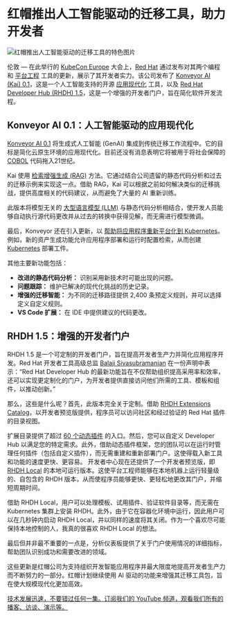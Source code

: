 # 红帽推出人工智能驱动的迁移工具，助力开发者

![红帽推出人工智能驱动的迁移工具的特色图片](https://cdn.thenewstack.io/media/2025/04/8b189415-getty-images-rofhvbj8qrc-unsplash-1-1024x678.jpg)

伦敦 — 在此举行的 [KubeCon Europe](https://events.linuxfoundation.org/kubecon-cloudnativecon-europe/) 大会上，[Red Hat](https://www.openshift.com/try?utm_content=inline+mention) 通过发布对其两个编程和 [平台工程](https://thenewstack.io/platform-engineering/) 工具的更新，展示了其开发者实力。该公司发布了 [Konveyor AI (Kai) 0.1](https://www.redhat.com/es/blog/new-updates-konveyor-ai-use-ai-driven-application-modernization-without-fine-tuning-model)，这是一个人工智能支持的开源 [应用现代化](https://thenewstack.io/application-delivery-controllers-a-key-to-app-modernization/) 工具，以及 [Red Hat Developer Hub (RHDH) 1.5](https://docs.redhat.com/en/documentation/red_hat_developer_hub/1.5/pdf/about_red_hat_developer_hub/Red_Hat_Developer_Hub-1.5-About_Red_Hat_Developer_Hub-en-US.pdf)，这是一个增强的开发者门户，旨在简化软件开发流程。

## Konveyor AI 0.1：人工智能驱动的应用现代化

[Konveyor AI 0.1](https://www.cncf.io/blog/2024/11/22/konveyor-ai-supporting-application-modernization/) 将生成式人工智能 (GenAI) 集成到传统迁移工作流程中。它的目标是简化云原生环境的应用现代化。目前还没有消息表明它将被用于将社会保障的 [COBOL](https://thenewstack.io/going-from-cobol-to-cloud-native/) 代码拖入21世纪。

Kai 使用 [检索增强生成 (RAG)](https://thenewstack.io/retrieval-augmented-generation-for-llms/) 方法。它通过结合公司遗留的静态代码分析和过去的迁移示例来实现这一点。借助 RAG，Kai 可以根据之前如何解决类似的迁移挑战，提供高度相关的代码建议，从而避免了大量的 AI 重新训练。

此版本将模型无关的 [大型语言模型 (LLM)](https://thenewstack.io/what-is-a-large-language-model/) 与静态代码分析相结合，使开发人员能够自动执行源代码更改并从过去的转换中获得见解，而无需进行模型微调。

最后，Konveyor 还在引入更新，以 [帮助将应用程序重新平台化到 Kubernetes](https://konveyor.io/components/konveyor-cli/)。例如，新的资产生成功能允许应用程序部署和运行时配置检索，从而创建 [Kubernetes](https://thenewstack.io/kubernetes/) 部署工件。

其他主要新功能包括：

*   **改进的静态代码分析：** 识别采用新技术时可能出现的问题。
*   **问题跟踪：** 维护已解决的现代化挑战的历史记录。
*   **增强的迁移智能：** 为不同的迁移路径提供 2,400 条预定义规则，并可以选择定义自定义规则。
*   **VS Code 扩展：** 在 IDE 中提供建议的代码更改。

## RHDH 1.5：增强的开发者门户

RHDH 1.5 是一个可定制的开发者门户，旨在提高开发者生产力并简化应用程序开发。Red Hat 开发者工具高级总监 [Balaji Sivasubramanian](https://www.linkedin.com/in/balajisiva/) 在一份声明中表示：“Red Hat Developer Hub 的最新功能旨在不仅帮助组织提高采用率和效率，还可以实现更定制化的门户，为开发者提供直接访问他们所需的工具、模板和组件，以推动创新。”

那么，这些是什么呢？首先，此版本完全关于定制。借助 [RHDH Extensions Catalog](https://docs.redhat.com/en/documentation/red_hat_developer_hub/1.5/html/installing_and_viewing_plugins_in_red_hat_developer_hub/rhdh-extensions-plugins_assembly-install-third-party-plugins-rhdh)，以开发者预览版提供，程序员可以访问社区和经过验证的 Red Hat 插件的目录视图。

扩展目录提供了超过 [60 个动态插件](https://docs.redhat.com/en/documentation/red_hat_developer_hub/1.5/html/dynamic_plugins_reference/con-preinstalled-dynamic-plugins#con-preinstalled-dynamic-plugins%7Chttps://docs.redhat.com/en/documentation/red_hat_developer_hub/1.5/html/dynamic_plugins_reference/con-preinstalled-dynamic-plugins#con-preinstalled-dynamic-plugins) 的入口。然后，您可以自定义 Developer Hub 以满足您的特定需求。此外，借助动态插件框架，您的团队可以在运行时管理任何插件（包括自定义插件），而无需重建和重新部署门户。这使得载入新工具和功能的速度更快、更容易。
开发者中心现在还提供了一个开发者预览版，即 [RHDH Local](https://github.com/redhat-developer/rhdh-local) 的本地可运行版本。这使平台工程师能够在本地机器上运行轻量级的、自包含的 RHDH 版本，从而使程序员能够更快、更轻松地更改其门户，并缩短周期时间。

借助 RHDH Local，用户可以处理模板、试用插件、验证软件目录等，而无需在 Kubernetes 集群上安装 RHDH。此外，由于它在容器化环境中运行，因此用户可以在几秒钟内启动 RHDH Local，并以同样的速度将其关闭。作为一个喜欢尽可能保持本地控制的人，我真的很喜欢 RHDH Local 的想法。

最后但并非最不重要的一点是，分析仪表板提供了关于门户使用情况的详细指标，帮助团队识别成功和需要改进的领域。

这些更新是红帽公司为支持组织开发智能应用程序并最大限度地提高开发者生产力而不断努力的一部分。红帽计划继续使用 AI 驱动的功能来增强其迁移工具包，旨在使大规模现代化更加高效。

[技术发展迅速，不要错过任何一集。订阅我们的 YouTube 频道，观看我们所有的播客、访谈、演示等。](https://youtube.com/thenewstack?sub_confirmation=1)